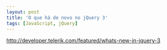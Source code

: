 ```yaml
---
layout: post
title: 'O que há de novo no jQuery 3'
tags: [JavaScript, jQuery]
---
```


<http://developer.telerik.com/featured/whats-new-in-jquery-3>
